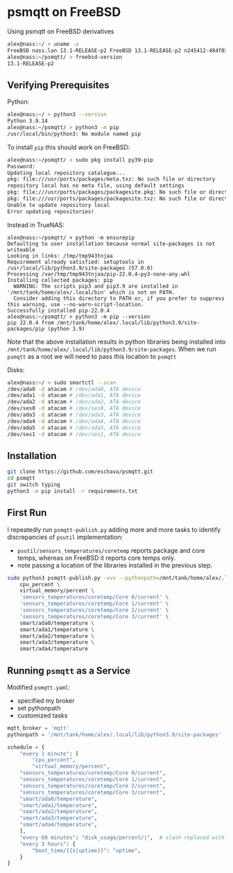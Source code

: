 # psmqtt on FreeBSD

Using psmqtt on FreeBSD derivatives

```sh
alex@nass:~/ > uname -a
FreeBSD nass.lan 13.1-RELEASE-p2 FreeBSD 13.1-RELEASE-p2 n245412-484f039b1d0 TRUENAS amd64
alex@nass:~/psmqtt/ > freebsd-version
13.1-RELEASE-p2
```

## Verifying Prerequisites

Python:
```sh
alex@nass:~/ > python3 --version
Python 3.9.14
alex@nass:~/psmqtt/ > python3 -m pip
/usr/local/bin/python3: No module named pip
```

To install `pip` this should work on FreeBSD:
```sh
alex@nass:~/psmqtt/ > sudo pkg install py39-pip
Password:
Updating local repository catalogue...
pkg: file:///usr/ports/packages/meta.txz: No such file or directory
repository local has no meta file, using default settings
pkg: file:///usr/ports/packages/packagesite.pkg: No such file or directory
pkg: file:///usr/ports/packages/packagesite.txz: No such file or directory
Unable to update repository local
Error updating repositories!
```

Instead in TrueNAS:

```
alex@nass:~/psmqtt/ > python -m ensurepip
Defaulting to user installation because normal site-packages is not writeable
Looking in links: /tmp/tmp943tnjaa
Requirement already satisfied: setuptools in /usr/local/lib/python3.9/site-packages (57.0.0)
Processing /var/tmp/tmp943tnjaa/pip-22.0.4-py3-none-any.whl
Installing collected packages: pip
  WARNING: The scripts pip3 and pip3.9 are installed in '/mnt/tank/home/alex/.local/bin' which is not on PATH.
  Consider adding this directory to PATH or, if you prefer to suppress this warning, use --no-warn-script-location.
Successfully installed pip-22.0.4
alex@nass:~/psmqtt/ > python3 -m pip --version
pip 22.0.4 from /mnt/tank/home/alex/.local/lib/python3.9/site-packages/pip (python 3.9)
```

Note that the above installation results in python libraries being installed
into `/mnt/tank/home/alex/.local/lib/python3.9/site-packages`.  When we run
`psmqtt` as a root we will need to pass this location to `psmqtt`

Disks:
```sh
alex@nass:~/ > sudo smartctl --scan
/dev/ada0 -d atacam # /dev/ada0, ATA device
/dev/ada1 -d atacam # /dev/ada1, ATA device
/dev/ada2 -d atacam # /dev/ada2, ATA device
/dev/ses0 -d atacam # /dev/ses0, ATA device
/dev/ada3 -d atacam # /dev/ada3, ATA device
/dev/ada4 -d atacam # /dev/ada4, ATA device
/dev/ada5 -d atacam # /dev/ada5, ATA device
/dev/ses1 -d atacam # /dev/ses1, ATA device
```

## Installation

```sh
git clone https://github.com/eschava/psmqtt.git
cd psmqtt
git switch typing
python3 -m pip install -r requirements.txt
```

## First Run

I repeatedly run `psmqtt-publish.py` adding more and more tasks to identify
discrepancies of `psutil` implementation:

* `psutil/sensors_temperatures/coretemp` reports  package and core temps,
whereas on FreeBSD it reports core temps only.
* note passing a location of the libraries installed in the previous step.

```sh
sudo python3 psmqtt-publish.py -vvv --pythonpath=/mnt/tank/home/alex/.local/lib/python3.9/site-packages mqtt \
    cpu_percent \
    virtual_memory/percent \
    'sensors_temperatures/coretemp/Core 0/current' \
    'sensors_temperatures/coretemp/Core 1/current' \
    'sensors_temperatures/coretemp/Core 2/current' \
    'sensors_temperatures/coretemp/Core 3/current' \
    smart/ada0/temperature \
    smart/ada1/temperature \
    smart/ada2/temperature \
    smart/ada3/temperature \
    smart/ada4/temperature
```

## Running `psmqtt` as a Service

Modified `psmqtt.yaml`:

* specified my broker
* set pythonpath
* customized tasks

```python
mqtt_broker = 'mqtt'
pythonpath = '/mnt/tank/home/alex/.local/lib/python3.9/site-packages'

schedule = {
    "every 1 minute": [
        "cpu_percent",
        "virtual_memory/percent",
	"sensors_temperatures/coretemp/Core 0/current",
	"sensors_temperatures/coretemp/Core 1/current",
	"sensors_temperatures/coretemp/Core 2/current",
	"sensors_temperatures/coretemp/Core 3/current",
	"smart/ada0/temperature",
	"smart/ada1/temperature",
	"smart/ada2/temperature",
	"smart/ada3/temperature",
	"smart/ada4/temperature",
    ],
    "every 60 minutes": "disk_usage/percent/|",  # slash replaced with vertical slash
    "every 3 hours": {
        "boot_time/{{x|uptime}}": "uptime",
    }
}
```
